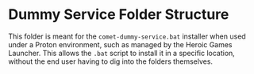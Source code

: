 # Dummy Service Folder Structure

This folder is meant for the `comet-dummy-service.bat` installer when used under a Proton environment, such as managed by the Heroic Games Launcher. This allows the `.bat` script to install it in a specific location, without the end user having to dig into the folders themselves.
